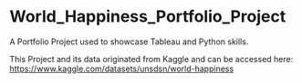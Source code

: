 # World_Happiness_Portfolio_Project

A Portfolio Project used to showcase Tableau and Python skills.

This Project and its data originated from Kaggle and can be accessed here: https://www.kaggle.com/datasets/unsdsn/world-happiness 
